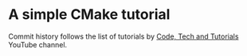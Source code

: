 # A simple CMake tutorial

Commit history follows the list of tutorials by [Code, Tech and Tutorials](https://www.youtube.com/playlist?list=PLalVdRk2RC6o5GHu618ARWh0VO0bFlif4) YouTube channel.
